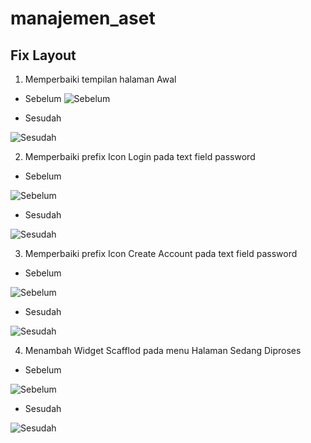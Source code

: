 # manajemen_aset

## Fix Layout

1. Memperbaiki tempilan halaman Awal

- Sebelum
![Sebelum](readme-img/awal-belum.png)

- Sesudah

![Sesudah](readme-img/awal-sudah.png)

2. Memperbaiki prefix Icon Login pada text field password

- Sebelum

![Sebelum](readme-img/preflog-belum.png)

- Sesudah

![Sesudah](readme-img/preflog-sudah.png)

3. Memperbaiki prefix Icon Create Account pada text field password

- Sebelum

![Sebelum](readme-img/prefac-belum.png)

- Sesudah

![Sesudah](readme-img/prefac-sudah.png)

4. Menambah Widget Scafflod pada menu Halaman Sedang Diproses 

- Sebelum

![Sebelum](readme-img/scfld-belum.png)

- Sesudah

![Sesudah](readme-img/scfld-sudah.png)



